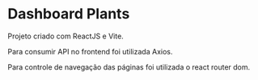 # Dashboard Plants
Projeto criado com ReactJS e Vite.

Para consumir API no frontend foi utilizada Axios.

Para controle de navegação das páginas foi utilizada o react router dom.


